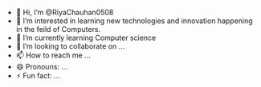- 👋 Hi, I’m @RiyaChauhan0508
- 👀 I’m interested in learning new technologies and innovation happening in the feild of Computers. 
- 🌱 I’m currently learning Computer science
- 💞️ I’m looking to collaborate on ...
- 📫 How to reach me ...
- 😄 Pronouns: ...
- ⚡ Fun fact: ...

<!---
RiyaChauhan0508/RiyaChauhan0508 is a ✨ special ✨ repository because its `README.md` (this file) appears on your GitHub profile.
You can click the Preview link to take a look at your changes.
--->
